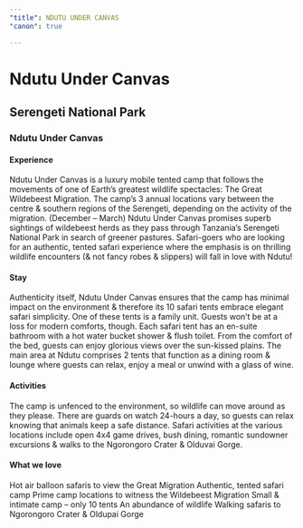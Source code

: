 ```yaml
---
"title": NDUTU UNDER CANVAS
"canon": true

---
```


# Ndutu Under Canvas
## Serengeti National Park
### Ndutu Under Canvas

#### Experience
Ndutu Under Canvas is a luxury mobile tented camp that follows the movements of one of Earth’s greatest wildlife spectacles:  The Great Wildebeest Migration. 
The camp’s 3 annual locations vary between the centre &amp; southern regions of the Serengeti, depending on the activity of the migration. (December – March)
Ndutu Under Canvas promises superb sightings of wildebeest herds as they pass through Tanzania’s Serengeti National Park in search of greener pastures.
Safari-goers who are looking for an authentic, tented safari experience where the emphasis is on thrilling wildlife encounters (&amp; not fancy robes &amp; slippers) will fall in love with Ndutu!

#### Stay
Authenticity itself, Ndutu Under Canvas ensures that the camp has minimal impact on the environment &amp; therefore its 10 safari tents embrace elegant safari simplicity.  One of these tents is a family unit.
Guests won’t be at a loss for modern comforts, though.  Each safari tent has an en-suite bathroom with a hot water bucket shower &amp; flush toilet.  From the comfort of the bed, guests can enjoy glorious views over the sun-kissed plains.
The main area at Ndutu comprises 2 tents that function as a dining room &amp; lounge where guests can relax, enjoy a meal or unwind with a glass of wine.

#### Activities
The camp is unfenced to the environment, so wildlife can move around as they please.  There are guards on watch 24-hours a day, so guests can relax knowing that animals keep a safe distance.
Safari activities at the various locations include open 4x4 game drives, bush dining, romantic sundowner excursions &amp; walks to the Ngorongoro Crater &amp; Olduvai Gorge.


#### What we love
Hot air balloon safaris to view the Great Migration 
Authentic, tented safari camp
Prime camp locations to witness the Wildebeest Migration
Small &amp; intimate camp – only 10 tents
An abundance of wildlife
Walking safaris to Ngorongoro Crater &amp; Oldupai Gorge